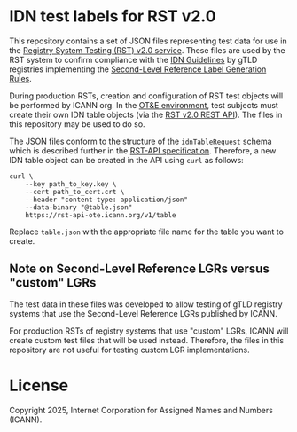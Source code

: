# IDN test labels for RST v2.0

This repository contains a set of JSON files representing test data for use in
the [Registry System Testing (RST) v2.0
service](https://www.icann.org/resources/registry-system-testing-v2.0). These
files are used by the RST system to confirm compliance with the [IDN
Guidelines](https://www.icann.org/resources/pages/implementation-guidelines-2012-02-25-en)
by gTLD registries implementing the [Second-Level Reference Label Generation
Rules](https://www.icann.org/resources/pages/second-level-lgr-2015-06-21-en).

During production RSTs, creation and configuration of RST test objects will be
performed by ICANN org. In the [OT&E
environment](https://www.icann.org/resources/registry-system-testing-v2.0/#ote-environment),
test subjects must create their own IDN table objects (via the [RST v2.0 REST
API](https://icann.github.io/rst-api-spec/)). The files in this repository may
be used to do so.

The JSON files conform to the structure of the `idnTableRequest` schema which
is described further in the [RST-API
specification](https://icann.github.io/rst-api-spec/rst-api-spec.html).
Therefore, a new IDN table object can be created in the API using `curl` as
follows:

```
curl \
    --key path_to_key.key \
    --cert path_to_cert.crt \
    --header "content-type: application/json"
    --data-binary "@table.json"
    https://rst-api-ote.icann.org/v1/table
```

Replace `table.json` with the appropriate file name for the table you want to
create.

## Note on Second-Level Reference LGRs versus "custom" LGRs

The test data in these files was developed to allow testing of gTLD registry
systems that use the Second-Level Reference LGRs published by ICANN.

For production RSTs of registry systems that use "custom" LGRs, ICANN will
create custom test files that will be used instead. Therefore, the files in this
repository are not useful for testing custom LGR implementations.

# License

Copyright 2025, Internet Corporation for Assigned Names and Numbers (ICANN).
